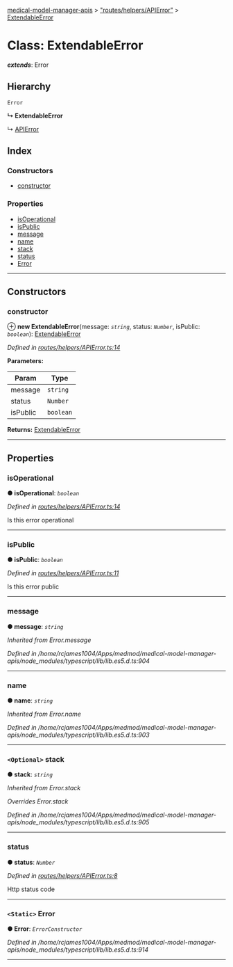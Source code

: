 [medical-model-manager-apis](../README.md) > ["routes/helpers/APIError"](../modules/_routes_helpers_apierror_.md) > [ExtendableError](../classes/_routes_helpers_apierror_.extendableerror.md)

# Class: ExtendableError

*__extends__*: Error

## Hierarchy

 `Error`

**↳ ExtendableError**

↳  [APIError](_routes_helpers_apierror_.apierror.md)

## Index

### Constructors

* [constructor](_routes_helpers_apierror_.extendableerror.md#constructor)

### Properties

* [isOperational](_routes_helpers_apierror_.extendableerror.md#isoperational)
* [isPublic](_routes_helpers_apierror_.extendableerror.md#ispublic)
* [message](_routes_helpers_apierror_.extendableerror.md#message)
* [name](_routes_helpers_apierror_.extendableerror.md#name)
* [stack](_routes_helpers_apierror_.extendableerror.md#stack)
* [status](_routes_helpers_apierror_.extendableerror.md#status)
* [Error](_routes_helpers_apierror_.extendableerror.md#error)

---

## Constructors

<a id="constructor"></a>

###  constructor

⊕ **new ExtendableError**(message: *`string`*, status: *`Number`*, isPublic: *`boolean`*): [ExtendableError](_routes_helpers_apierror_.extendableerror.md)

*Defined in [routes/helpers/APIError.ts:14](https://github.com/drryanjames/medical-model-management-apis/blob/f5b2e31/src/routes/helpers/APIError.ts#L14)*

**Parameters:**

| Param | Type |
| ------ | ------ |
| message | `string` |
| status | `Number` |
| isPublic | `boolean` |

**Returns:** [ExtendableError](_routes_helpers_apierror_.extendableerror.md)

___

## Properties

<a id="isoperational"></a>

###  isOperational

**● isOperational**: *`boolean`*

*Defined in [routes/helpers/APIError.ts:14](https://github.com/drryanjames/medical-model-management-apis/blob/f5b2e31/src/routes/helpers/APIError.ts#L14)*

Is this error operational

___
<a id="ispublic"></a>

###  isPublic

**● isPublic**: *`boolean`*

*Defined in [routes/helpers/APIError.ts:11](https://github.com/drryanjames/medical-model-management-apis/blob/f5b2e31/src/routes/helpers/APIError.ts#L11)*

Is this error public

___
<a id="message"></a>

###  message

**● message**: *`string`*

*Inherited from Error.message*

*Defined in /home/rcjames1004/Apps/medmod/medical-model-manager-apis/node_modules/typescript/lib/lib.es5.d.ts:904*

___
<a id="name"></a>

###  name

**● name**: *`string`*

*Inherited from Error.name*

*Defined in /home/rcjames1004/Apps/medmod/medical-model-manager-apis/node_modules/typescript/lib/lib.es5.d.ts:903*

___
<a id="stack"></a>

### `<Optional>` stack

**● stack**: *`string`*

*Inherited from Error.stack*

*Overrides Error.stack*

*Defined in /home/rcjames1004/Apps/medmod/medical-model-manager-apis/node_modules/typescript/lib/lib.es5.d.ts:905*

___
<a id="status"></a>

###  status

**● status**: *`Number`*

*Defined in [routes/helpers/APIError.ts:8](https://github.com/drryanjames/medical-model-management-apis/blob/f5b2e31/src/routes/helpers/APIError.ts#L8)*

Http status code

___
<a id="error"></a>

### `<Static>` Error

**● Error**: *`ErrorConstructor`*

*Defined in /home/rcjames1004/Apps/medmod/medical-model-manager-apis/node_modules/typescript/lib/lib.es5.d.ts:914*

___


